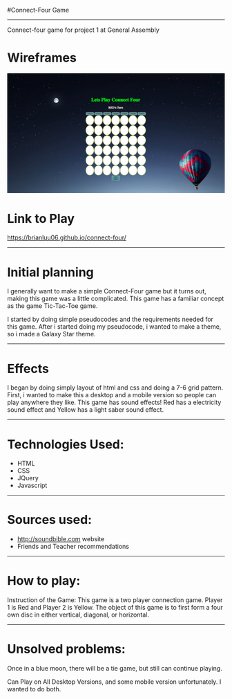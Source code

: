  #Connect-Four Game
 ____________________________________________________


 Connect-four game for project 1 at General  Assembly

# Wireframes
![Connect-Four Model](./images/GameShot.png)



# Link to Play
 https://brianluu06.github.io/connect-four/


____________________________________________________
 # Initial planning
I generally want to make a simple Connect-Four game but it turns out, making this game was a little complicated. This game has a familiar concept as the game Tic-Tac-Toe game.

I started by doing simple pseudocodes and the requirements needed for this game.
After i started doing my pseudocode, i wanted to make a theme, so i made a Galaxy Star theme.

____________________________________________________
# Effects

I began by doing simply layout of html and css and doing a 7-6 grid pattern. First, i wanted to make this a desktop and a mobile version so people can play anywhere they like.
This game has sound effects!
Red has a electricity sound effect and Yellow has a light saber sound effect.
____________________________________________________

# Technologies Used:

* HTML
* CSS
* JQuery
* Javascript
____________________________________________________

# Sources used:

* http://soundbible.com website
* Friends and Teacher recommendations
____________________________________________________

# How to play:

Instruction of the Game: This game is a two player connection game. 
Player 1 is Red and Player 2 is Yellow.
The object of this game is to first form a four own disc in either  vertical, diagonal, or horizontal.
____________________________________________________

# Unsolved problems:
 Once in a blue moon, there will be a tie game, but still can continue playing.
 
 Can Play on All Desktop Versions, and some mobile version unfortunately. I wanted to do both.
 






